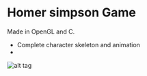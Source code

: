 Homer simpson Game
=========

Made in OpenGL and C. 
- Complete character skeleton and animation
- 
![alt tag](http://i.imgur.com/yhqplrA.png)
